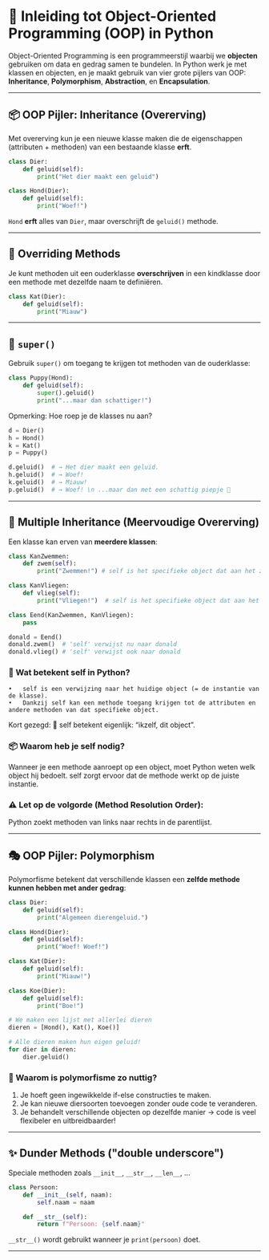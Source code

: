 # 🧱 Inleiding tot Object-Oriented Programming (OOP) in Python

Object-Oriented Programming is een programmeerstijl waarbij we **objecten** gebruiken om data en gedrag samen te bundelen. In Python werk je met klassen en objecten, en je maakt gebruik van vier grote pijlers van OOP: **Inheritance**, **Polymorphism**, **Abstraction**, en **Encapsulation**.

---

## 📦 OOP Pijler: Inheritance (Overerving)
Met overerving kun je een nieuwe klasse maken die de eigenschappen (attributen + methoden) van een bestaande klasse **erft**.

```python
class Dier:
    def geluid(self):
        print("Het dier maakt een geluid")

class Hond(Dier):
    def geluid(self):
        print("Woef!")
```

`Hond` **erft** alles van `Dier`, maar overschrijft de `geluid()` methode.

---

## 🔁 Overriding Methods
Je kunt methoden uit een ouderklasse **overschrijven** in een kindklasse door een methode met dezelfde naam te definiëren.

```python
class Kat(Dier):
    def geluid(self):
        print("Miauw")
```

---

## 🧬 `super()`
Gebruik `super()` om toegang te krijgen tot methoden van de ouderklasse:

```python
class Puppy(Hond):
    def geluid(self):
        super().geluid()
        print("...maar dan schattiger!")
```
Opmerking: Hoe roep je de klasses nu aan?

```python
d = Dier()
h = Hond()
k = Kat()
p = Puppy()

d.geluid()  # → Het dier maakt een geluid.
h.geluid()  # → Woef!
k.geluid()  # → Miauw!
p.geluid()  # → Woef! \n ...maar dan met een schattig piepje 🐶

```

---

## 🧩 Multiple Inheritance (Meervoudige Overerving)
Een klasse kan erven van **meerdere klassen**:

```python
class KanZwemmen:
    def zwem(self): 
        print("Zwemmen!") # self is het specifieke object dat aan het zwemmen is

class KanVliegen:
    def vlieg(self):
        print("Vliegen!")  # self is het specifieke object dat aan het vliegen is

class Eend(KanZwemmen, KanVliegen):
    pass

donald = Eend()
donald.zwem()  # 'self' verwijst nu naar donald
donald.vlieg() # 'self' verwijst ook naar donald
```

### 🧠 Wat betekent self in Python?
	•	self is een verwijzing naar het huidige object (= de instantie van de klasse).
	•	Dankzij self kan een methode toegang krijgen tot de attributen en andere methoden van dat specifieke object.

Kort gezegd:
🔹 self betekent eigenlijk: “ikzelf, dit object”.

### 📦 Waarom heb je self nodig?
Wanneer je een methode aanroept op een object, moet Python weten welk object hij bedoelt.
self zorgt ervoor dat de methode werkt op de juiste instantie.

### ⚠️ Let op de volgorde (Method Resolution Order):
Python zoekt methoden van links naar rechts in de parentlijst.

---

## 🎭 OOP Pijler: Polymorphism
Polymorfisme betekent dat verschillende klassen een **zelfde methode kunnen hebben met ander gedrag**:

```python
class Dier:
    def geluid(self):
        print("Algemeen dierengeluid.")

class Hond(Dier):
    def geluid(self):
        print("Woef! Woef!")

class Kat(Dier):
    def geluid(self):
        print("Miauw!")

class Koe(Dier):
    def geluid(self):
        print("Boe!")

# We maken een lijst met allerlei dieren
dieren = [Hond(), Kat(), Koe()]

# Alle dieren maken hun eigen geluid!
for dier in dieren:
    dier.geluid()
```
### 🧠 Waarom is polymorfisme zo nuttig?
1. Je hoeft geen ingewikkelde if-else constructies te maken.
2. Je kan nieuwe diersoorten toevoegen zonder oude code te veranderen.
3. Je behandelt verschillende objecten op dezelfde manier → code is veel flexibeler en uitbreidbaarder!
---

## ✨ Dunder Methods ("double underscore")
Speciale methoden zoals `__init__`, `__str__`, `__len__`, ...

```python
class Persoon:
    def __init__(self, naam):
        self.naam = naam

    def __str__(self):
        return f"Persoon: {self.naam}"
```

`__str__()` wordt gebruikt wanneer je `print(persoon)` doet.

---


